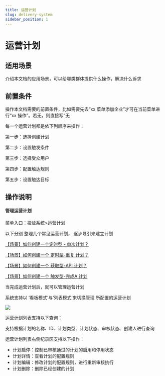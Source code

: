 ```yaml
---
title: 运营计划
slug: delivery-system
sidebar_position: 1
---
```



# 运营计划

## 适用场景

介绍本文档的应用场景，可以给哪类群体提供什么操作，解决什么诉求

## 前置条件

操作本文档需要的前置条件，比如需要先去“xx 菜单添加企业”才可在当前菜单进行“xx 操作”。若无，则直接写“无

每一个运营计划都是依下列顺序来操作：

第一步：选择创建计划

第二步：设置触发条件

第三步：选择受众用户

第四步：配置触达规则

第五步：设置触达目标

## 操作说明

#### 管理运营计划

菜单入口：投放系统&gt;运营计划

以下分别 整理几个常见运营计划， 逐步导引来建立计划

[【场景】如何创建一个定时型 - 单次计划？](/Gicdw3YEtiDhLYkyLC6cLx79njb) 

[【场景】如何创建一个 定时型-重复 计划？](/P0E9wXWm4iGRLEkDSX1chq9Jnuh) 

[【场景】如何创建一个 获取型-API 计划？](/EPH5wRfGhidNKDkJQi6cYwE3nvS) 

[【场景】如何创建一个 触发型-完成A 计划](/ZYDewLFtuidmgjkzwEBcJvcln5d) 

当完成运营计划后，就可以管理运营计划

系统支持以 ‘看板模式’与‘列表模式’来切换管理 所配置的运营计划

<img src="/assets/IpQJbWtfcoED4Lx3Z78cfEuJnAK.png"/>

运营计划列表支持以下查询：

支持根据计划的名称、ID、计划类型、计划状态、审核状态、创建人进行查询

运营计划列表右侧纪录区支持以下操作：

- 计划启停：控制已审核通过的计划的启用和停用状态
- 计划详情：查看计划的配置规则
- 计划编辑：修改计划的配置规则，进行重新审核执行
- 计划删除：删除已经创建的计划

